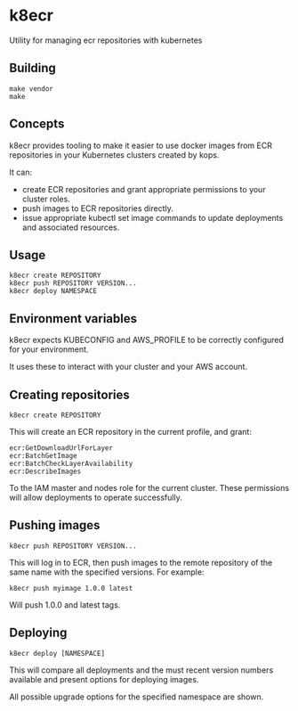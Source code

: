 # k8ecr

Utility for managing ecr repositories with kubernetes

## Building

    make vendor
    make

## Concepts

k8ecr provides tooling to make it easier to use docker images from ECR repositories in your Kubernetes clusters created by kops. 

It can:

- create ECR repositories and grant appropriate permissions to your cluster roles.
- push images to ECR repositories directly.
- issue appropriate kubectl set image commands to update deployments and associated resources.

## Usage

    k8ecr create REPOSITORY
    k8ecr push REPOSITORY VERSION...
    k8ecr deploy NAMESPACE

## Environment variables

k8ecr expects KUBECONFIG and AWS_PROFILE to be correctly configured for your environment.

It uses these to interact with your cluster and your AWS account.

## Creating repositories

    k8ecr create REPOSITORY

This will create an ECR repository in the current profile, and grant:

    ecr:GetDownloadUrlForLayer
    ecr:BatchGetImage
    ecr:BatchCheckLayerAvailability
    ecr:DescribeImages

To the IAM master and nodes role for the current cluster. These permissions will allow
deployments to operate successfully.

## Pushing images

    k8ecr push REPOSITORY VERSION...

This will log in to ECR, then push images to the remote repository of the same name with the specified versions.  For example:

    k8ecr push myimage 1.0.0 latest

Will push 1.0.0 and latest tags.

## Deploying

    k8ecr deploy [NAMESPACE]

This will compare all deployments and the must recent version numbers available and present options for deploying images.

All possible upgrade options for the specified namespace are shown.
